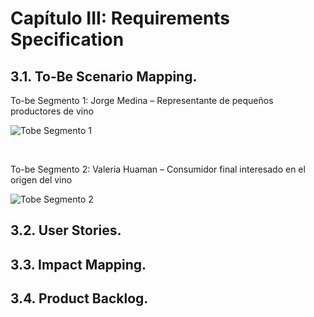 # Capítulo III: Requirements Specification

## 3.1. To-Be Scenario Mapping.
To-be Segmento 1: Jorge Medina – Representante de pequeños productores de vino

![Tobe Segmento 1](https://imgur.com/RDt2Enl.jpg)

<br>

To-be Segmento 2: Valeria Huaman – Consumidor final interesado en el origen del vino

![Tobe Segmento 2](https://imgur.com/baw9oL1.jpg)

## 3.2. User Stories.

## 3.3. Impact Mapping.

## 3.4. Product Backlog.
